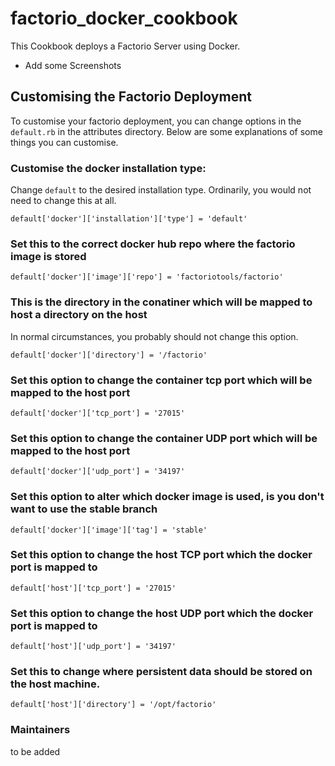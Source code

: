 # factorio_docker_cookbook

This Cookbook deploys a Factorio Server using Docker.

- Add some Screenshots

## Customising the Factorio Deployment

To customise your factorio deployment, you can change options in the `default.rb` in the attributes directory.  Below are some explanations of some things you can customise.

### Customise the docker installation type:

Change `default` to the desired installation type. Ordinarily, you would not need to change this at all.

```
default['docker']['installation']['type'] = 'default'
```

### Set this to the correct docker hub repo where the factorio image is stored

```
default['docker']['image']['repo'] = 'factoriotools/factorio'
```

### This is the directory in the conatiner which will be mapped to host a directory on the host

In normal circumstances, you probably should not change this option.

````
default['docker']['directory'] = '/factorio'
````

### Set this option to change the container tcp port which will be mapped to the host port

````
default['docker']['tcp_port'] = '27015'
````

### Set this option to change the container UDP port which will be mapped to the host port

````
default['docker']['udp_port'] = '34197'
````

### Set this option to alter which docker image is used, is you don't want to use the stable branch

````
default['docker']['image']['tag'] = 'stable'
````

### Set this option to change the host TCP port which the docker port is mapped to

````
default['host']['tcp_port'] = '27015'
````

### Set this option to change the host UDP port which the docker port is mapped to

````
default['host']['udp_port'] = '34197'
````

### Set this to change where persistent data should be stored on the host machine.

````
default['host']['directory'] = '/opt/factorio'
````

### Maintainers

to be added
